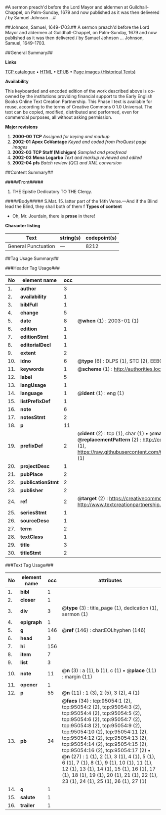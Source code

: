 #A sermon preach'd before the Lord Mayor and aldermen at Guildhall-Chappel, on Palm-Sunday, 1679 and now published as it was then delivered / by Samuel Johnson ...#

##Johnson, Samuel, 1649-1703.##
A sermon preach'd before the Lord Mayor and aldermen at Guildhall-Chappel, on Palm-Sunday, 1679 and now published as it was then delivered / by Samuel Johnson ...
Johnson, Samuel, 1649-1703.

##General Summary##

**Links**

[TCP catalogue](http://www.ota.ox.ac.uk/tcp/)  • 
[HTML](http://tei.it.ox.ac.uk/tcp/Texts-HTML/free/A46/A46966.html)  • 
[EPUB](http://tei.it.ox.ac.uk/tcp/Texts-EPUB/free/A46/A46966.epub) • 
[Page images (Historical Texts)](https://data.historicaltexts.jisc.ac.uk/view?pubId=eebo-12888568e&pageId=eebo-12888568e-95054-1)

**Availability**

This keyboarded and encoded edition of the
	       work described above is co-owned by the institutions
	       providing financial support to the Early English Books
	       Online Text Creation Partnership. This Phase I text is
	       available for reuse, according to the terms of Creative
	       Commons 0 1.0 Universal. The text can be copied,
	       modified, distributed and performed, even for
	       commercial purposes, all without asking permission.

**Major revisions**

1. __2000-00__ __TCP__ *Assigned for keying and markup*
1. __2002-01__ __Apex CoVantage__ *Keyed and coded from ProQuest page images*
1. __2002-03__ __TCP Staff (Michigan)__ *Sampled and proofread*
1. __2002-03__ __Mona Logarbo__ *Text and markup reviewed and edited*
1. __2002-04__ __pfs__ *Batch review (QC) and XML conversion*

##Content Summary##

#####Front#####

1. THE Epistle Dedicatory TO THE Clergy.

#####Body#####
S.Mat. 15. latter part of the 14th Verse.—And if the Blind lead the Blind, they shall both of them f
**Types of content**

  * Oh, Mr. Jourdain, there is **prose** in there!

**Character listing**


|Text|string(s)|codepoint(s)|
|---|---|---|
|General Punctuation|—|8212|

##Tag Usage Summary##

###Header Tag Usage###

|No|element name|occ|attributes|
|---|---|---|---|
|1.|__author__|3||
|2.|__availability__|1||
|3.|__biblFull__|1||
|4.|__change__|5||
|5.|__date__|8| @__when__ (1) : 2003-01 (1)|
|6.|__edition__|1||
|7.|__editionStmt__|1||
|8.|__editorialDecl__|1||
|9.|__extent__|2||
|10.|__idno__|6| @__type__ (6) : DLPS (1), STC (2), EEBO-CITATION (1), OCLC (1), VID (1)|
|11.|__keywords__|1| @__scheme__ (1) : http://authorities.loc.gov/ (1)|
|12.|__label__|5||
|13.|__langUsage__|1||
|14.|__language__|1| @__ident__ (1) : eng (1)|
|15.|__listPrefixDef__|1||
|16.|__note__|6||
|17.|__notesStmt__|2||
|18.|__p__|11||
|19.|__prefixDef__|2| @__ident__ (2) : tcp (1), char (1)  •  @__matchPattern__ (2) : ([0-9\-]+):([0-9IVX]+) (1), (.+) (1)  •  @__replacementPattern__ (2) : http://eebo.chadwyck.com/downloadtiff?vid=$1&page=$2 (1), https://raw.githubusercontent.com/textcreationpartnership/Texts/master/tcpchars.xml#$1 (1)|
|20.|__projectDesc__|1||
|21.|__pubPlace__|2||
|22.|__publicationStmt__|2||
|23.|__publisher__|2||
|24.|__ref__|2| @__target__ (2) : https://creativecommons.org/publicdomain/zero/1.0/ (1), http://www.textcreationpartnership.org/docs/. (1)|
|25.|__seriesStmt__|1||
|26.|__sourceDesc__|1||
|27.|__term__|2||
|28.|__textClass__|1||
|29.|__title__|3||
|30.|__titleStmt__|2||


###Text Tag Usage###

|No|element name|occ|attributes|
|---|---|---|---|
|1.|__bibl__|1||
|2.|__closer__|1||
|3.|__div__|3| @__type__ (3) : title_page (1), dedication (1), sermon (1)|
|4.|__epigraph__|1||
|5.|__g__|146| @__ref__ (146) : char:EOLhyphen (146)|
|6.|__head__|3||
|7.|__hi__|156||
|8.|__item__|7||
|9.|__list__|3||
|10.|__note__|11| @__n__ (3) : a (1), b (1), c (1)  •  @__place__ (11) : margin (11)|
|11.|__opener__|1||
|12.|__p__|55| @__n__ (11) : 1 (3), 2 (5), 3 (2), 4 (1)|
|13.|__pb__|34| @__facs__ (34) : tcp:95054:1 (2), tcp:95054:2 (2), tcp:95054:3 (2), tcp:95054:4 (2), tcp:95054:5 (2), tcp:95054:6 (2), tcp:95054:7 (2), tcp:95054:8 (2), tcp:95054:9 (2), tcp:95054:10 (2), tcp:95054:11 (2), tcp:95054:12 (2), tcp:95054:13 (2), tcp:95054:14 (2), tcp:95054:15 (2), tcp:95054:16 (2), tcp:95054:17 (2)  •  @__n__ (27) : 1 (1), 2 (1), 3 (1), 4 (1), 5 (1), 6 (1), 7 (1), 8 (1), 9 (1), 10 (1), 11 (1), 12 (1), 13 (1), 14 (1), 15 (1), 16 (1), 17 (1), 18 (1), 19 (1), 20 (1), 21 (1), 22 (1), 23 (1), 24 (1), 25 (1), 26 (1), 27 (1)|
|14.|__q__|1||
|15.|__salute__|1||
|16.|__trailer__|1||
